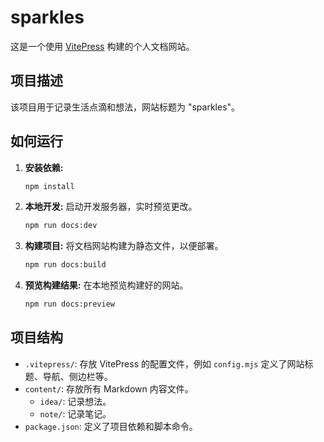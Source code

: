 # sparkles

这是一个使用 [VitePress](https.vitepress.dev) 构建的个人文档网站。

## 项目描述

该项目用于记录生活点滴和想法，网站标题为 "sparkles"。

## 如何运行

1.  **安装依赖:**
    ```bash
    npm install
    ```

2.  **本地开发:**
    启动开发服务器，实时预览更改。
    ```bash
    npm run docs:dev
    ```

3.  **构建项目:**
    将文档网站构建为静态文件，以便部署。
    ```bash
    npm run docs:build
    ```

4.  **预览构建结果:**
    在本地预览构建好的网站。
    ```bash
    npm run docs:preview
    ```

## 项目结构

-   `.vitepress/`: 存放 VitePress 的配置文件，例如 `config.mjs` 定义了网站标题、导航、侧边栏等。
-   `content/`: 存放所有 Markdown 内容文件。
    -   `idea/`: 记录想法。
    -   `note/`: 记录笔记。
-   `package.json`: 定义了项目依赖和脚本命令。
